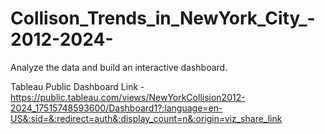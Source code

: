 # Collison_Trends_in_NewYork_City_-2012-2024-
Analyze the data and build an interactive dashboard.

Tableau Public Dashboard Link - https://public.tableau.com/views/NewYorkCollision2012-2024_17515748593600/Dashboard1?:language=en-US&:sid=&:redirect=auth&:display_count=n&:origin=viz_share_link
